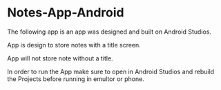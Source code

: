 # Notes-App-Android
The following app is an app was designed and built on Android Studios.

App is design to store notes with a title screen. 

App will not store note without a title.

In order to run the App make sure to open in Android Studios and rebuild the Projects before running in emultor or phone.
